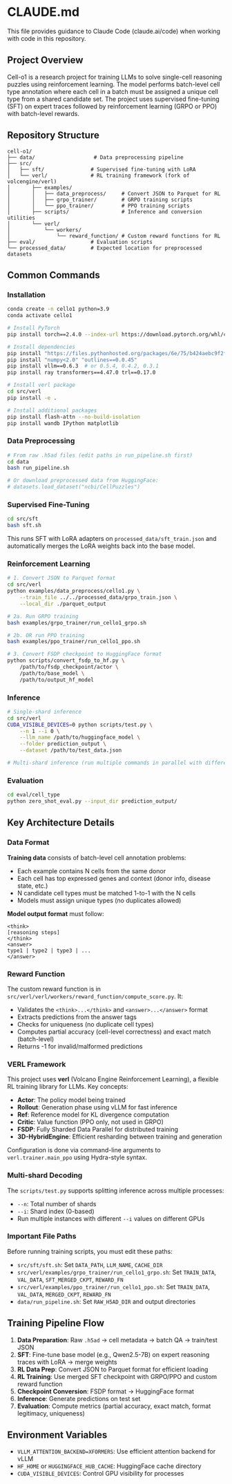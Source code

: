 # CLAUDE.md

This file provides guidance to Claude Code (claude.ai/code) when working with code in this repository.

## Project Overview

Cell-o1 is a research project for training LLMs to solve single-cell reasoning puzzles using reinforcement learning. The model performs batch-level cell type annotation where each cell in a batch must be assigned a unique cell type from a shared candidate set. The project uses supervised fine-tuning (SFT) on expert traces followed by reinforcement learning (GRPO or PPO) with batch-level rewards.

## Repository Structure

```
cell-o1/
├── data/                   # Data preprocessing pipeline
├── src/
│   ├── sft/               # Supervised fine-tuning with LoRA
│   └── verl/              # RL training framework (fork of volcengine/verl)
│       ├── examples/
│       │   ├── data_preprocess/     # Convert JSON to Parquet for RL
│       │   ├── grpo_trainer/        # GRPO training scripts
│       │   └── ppo_trainer/         # PPO training scripts
│       ├── scripts/                 # Inference and conversion utilities
│       └── verl/
│           └── workers/
│               └── reward_function/ # Custom reward functions for RL
├── eval/                  # Evaluation scripts
└── processed_data/        # Expected location for preprocessed datasets
```

## Common Commands

### Installation

```bash
conda create -n cello1 python=3.9
conda activate cello1

# Install PyTorch
pip install torch==2.4.0 --index-url https://download.pytorch.org/whl/cu121

# Install dependencies
pip install "https://files.pythonhosted.org/packages/6e/75/b424aebc9f2fc5db319d5df5fff62fa19254c8ef974c254588d48c480df2/pyairports-2.1.1-py3-none-any.whl"
pip install "numpy<2.0" "outlines==0.0.45"
pip install vllm==0.6.3  # or 0.5.4, 0.4.2, 0.3.1
pip install ray transformers==4.47.0 trl==0.17.0

# Install verl package
cd src/verl
pip install -e .

# Install additional packages
pip install flash-attn --no-build-isolation
pip install wandb IPython matplotlib
```

### Data Preprocessing

```bash
# From raw .h5ad files (edit paths in run_pipeline.sh first)
cd data
bash run_pipeline.sh

# Or download preprocessed data from HuggingFace:
# datasets.load_dataset("ncbi/CellPuzzles")
```

### Supervised Fine-Tuning

```bash
cd src/sft
bash sft.sh
```

This runs SFT with LoRA adapters on `processed_data/sft_train.json` and automatically merges the LoRA weights back into the base model.

### Reinforcement Learning

```bash
# 1. Convert JSON to Parquet format
cd src/verl
python examples/data_preprocess/cello1.py \
    --train_file ../../processed_data/grpo_train.json \
    --local_dir ./parquet_output

# 2a. Run GRPO training
bash examples/grpo_trainer/run_cello1_grpo.sh

# 2b. OR run PPO training
bash examples/ppo_trainer/run_cello1_ppo.sh

# 3. Convert FSDP checkpoint to HuggingFace format
python scripts/convert_fsdp_to_hf.py \
    /path/to/fsdp_checkpoint/actor \
    /path/to/base_model \
    /path/to/output_hf_model
```

### Inference

```bash
# Single-shard inference
cd src/verl
CUDA_VISIBLE_DEVICES=0 python scripts/test.py \
    --n 1 --i 0 \
    --llm_name /path/to/huggingface_model \
    --folder prediction_output \
    --dataset /path/to/test_data.json

# Multi-shard inference (run multiple commands in parallel with different --i values)
```

### Evaluation

```bash
cd eval/cell_type
python zero_shot_eval.py --input_dir prediction_output/
```

## Key Architecture Details

### Data Format

**Training data** consists of batch-level cell annotation problems:
- Each example contains N cells from the same donor
- Each cell has top expressed genes and context (donor info, disease state, etc.)
- N candidate cell types must be matched 1-to-1 with the N cells
- Models must assign unique types (no duplicates allowed)

**Model output format** must follow:
```
<think>
[reasoning steps]
</think>
<answer>
type1 | type2 | type3 | ...
</answer>
```

### Reward Function

The custom reward function is in `src/verl/verl/workers/reward_function/compute_score.py`. It:
- Validates the `<think>...</think>` and `<answer>...</answer>` format
- Extracts predictions from the answer tags
- Checks for uniqueness (no duplicate cell types)
- Computes partial accuracy (cell-level correctness) and exact match (batch-level)
- Returns -1 for invalid/malformed predictions

### VERL Framework

This project uses **verl** (Volcano Engine Reinforcement Learning), a flexible RL training library for LLMs. Key concepts:
- **Actor**: The policy model being trained
- **Rollout**: Generation phase using vLLM for fast inference
- **Ref**: Reference model for KL divergence computation
- **Critic**: Value function (PPO only, not used in GRPO)
- **FSDP**: Fully Sharded Data Parallel for distributed training
- **3D-HybridEngine**: Efficient resharding between training and generation

Configuration is done via command-line arguments to `verl.trainer.main_ppo` using Hydra-style syntax.

### Multi-shard Decoding

The `scripts/test.py` supports splitting inference across multiple processes:
- `--n`: Total number of shards
- `--i`: Shard index (0-based)
- Run multiple instances with different `--i` values on different GPUs

### Important File Paths

Before running training scripts, you must edit these paths:
- `src/sft/sft.sh`: Set `DATA_PATH`, `LLM_NAME`, `CACHE_DIR`
- `src/verl/examples/grpo_trainer/run_cello1_grpo.sh`: Set `TRAIN_DATA`, `VAL_DATA`, `SFT_MERGED_CKPT`, `REWARD_FN`
- `src/verl/examples/ppo_trainer/run_cello1_ppo.sh`: Set `TRAIN_DATA`, `VAL_DATA`, `MERGED_CKPT`, `REWARD_FN`
- `data/run_pipeline.sh`: Set `RAW_H5AD_DIR` and output directories

## Training Pipeline Flow

1. **Data Preparation**: Raw `.h5ad` → cell metadata → batch QA → train/test JSON
2. **SFT**: Fine-tune base model (e.g., Qwen2.5-7B) on expert reasoning traces with LoRA → merge weights
3. **RL Data Prep**: Convert JSON to Parquet format for efficient loading
4. **RL Training**: Use merged SFT checkpoint with GRPO/PPO and custom reward function
5. **Checkpoint Conversion**: FSDP format → HuggingFace format
6. **Inference**: Generate predictions on test set
7. **Evaluation**: Compute metrics (partial accuracy, exact match, format legitimacy, uniqueness)

## Environment Variables

- `VLLM_ATTENTION_BACKEND=XFORMERS`: Use efficient attention backend for vLLM
- `HF_HOME` or `HUGGINGFACE_HUB_CACHE`: HuggingFace cache directory
- `CUDA_VISIBLE_DEVICES`: Control GPU visibility for processes

